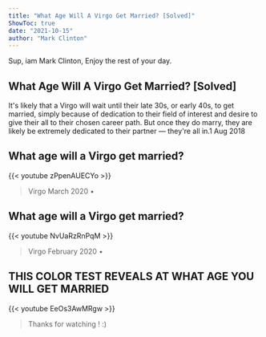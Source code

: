```yaml
---
title: "What Age Will A Virgo Get Married? [Solved]"
ShowToc: true 
date: "2021-10-15"
author: "Mark Clinton" 
---
```


Sup, iam Mark Clinton, Enjoy the rest of your day.
## What Age Will A Virgo Get Married? [Solved]
It's likely that a Virgo will wait until their late 30s, or early 40s, to get married, simply because of dedication to their field of interest and desire to give their all to their chosen career path. But once they do marry, they are likely be extremely dedicated to their partner — they're all in.1 Aug 2018

## What age will a Virgo get married?
{{< youtube zPpenAUECYo >}}
>Virgo March 2020 • 

## What age will a Virgo get married?
{{< youtube NvUaRzRnPqM >}}
>Virgo February 2020 • 

## THIS COLOR TEST REVEALS AT WHAT AGE YOU WILL GET MARRIED
{{< youtube EeOs3AwMRgw >}}
>Thanks for watching ! :)


